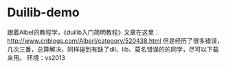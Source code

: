 Duilib-demo
===========


跟着Albel的教程学，《duilib入门简明教程》文章在这里：http://www.cnblogs.com/Alberl/category/520438.html
但是经历了很多错误，几次三番，总算解决，同样碰到有缺了dll、lib、莫名错误的的同学，尽可以下载来用。
环境：vs2013

